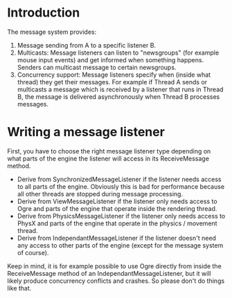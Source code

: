 # Introduction #

The message system provides:
  1. Message sending from A to a specific listener B.
  1. Multicasts: Message listeners can listen to "newsgroups" (for example mouse input events) and get informed when something happens. Senders can multicast message to certain newsgroups.
  1. Concurrency support: Message listeners specify when (inside what thread) they get their messages. For example if Thread A sends or multicasts a message which is received by a listener that runs in Thread B, the message is delivered asynchronously when Thread B processes messages.

# Writing a message listener #

First, you have to choose the right message listener type depending on what parts of the engine the listener will access in its ReceiveMessage method.
  * Derive from SynchronizedMessageListener if the listener needs access to all parts of the engine. Obviously this is bad for performance because all other threads are stopped during message processing.
  * Derive from ViewMessageListener if the listener only needs access to Ogre and parts of the engine that operate inside the rendering thread.
  * Derive from PhysicsMessageListener if the listener only needs access to PhysX and parts of the engine that operate in the physics / movement thread.
  * Derive from IndependantMessageListener if the listener doesn't need any access to other parts of the engine (except for the message system of course).

Keep in mind, it is for example possible to use Ogre directly from inside the ReceiveMessage method of an IndependantMessageListener, but it will likely produce concurrency conflicts and crashes. So please don't do things like that.